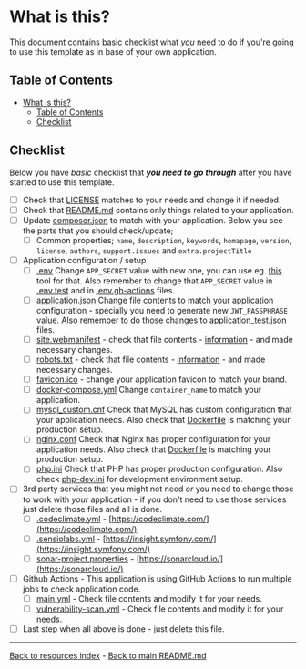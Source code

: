 # What is this?

This document contains basic checklist what _you_ need to do if you're going to
use this template as in base of your own application.

## Table of Contents

* [What is this?](#what-is-this)
  * [Table of Contents](#table-of-contents)
  * [Checklist](#checklist)

## Checklist

Below you have _basic_ checklist that **_you need to go through_** after you have
started to use this template.

* [ ] Check that [LICENSE](../LICENSE) matches to your needs and change it if
      needed.
* [ ] Check that [README.md](../README.md) contains only things related to your
      application.
* [ ] Update [composer.json](../composer.json) to match with your application.
      Below you see the parts that you should check/update;
  * [ ] Common properties; `name`, `description`, `keywords`, `homapage`,
        `version`, `license`, `authors`, `support.issues` and
        `extra.projectTitle`
* [ ] Application configuration / setup
  * [ ] [.env](../.env) Change `APP_SECRET` value with new one, you can use
        eg. [this](http://nux.net/secret) tool for that. Also remember to
        change that `APP_SECRET` value in [.env.test](../.env.test) and in
        [.env.gh-actions](../.env.gh-actions) files.
  * [ ] [application.json](../secrets/application.json) Change file contents
        to match your application configuration - specially you need to
        generate new `JWT_PASSPHRASE` value. Also remember to do those
        changes to [application_test.json](../secrets/application_test.json)
        files.
  * [ ] [site.webmanifest](../public/site.webmanifest) - check that file
        contents - [information](https://developer.mozilla.org/en-US/docs/Web/Manifest)
        - and made necessary changes.
  * [ ] [robots.txt](../public/robots.txt) - check that file contents - 
        [information](https://developers.google.com/search/docs/advanced/robots/intro)
        - and made necessary changes.
  * [ ] [favicon.ico](../public/favicon.ico) - change your application favicon
        to match your brand.
  * [ ] [docker-compose.yml](../docker-compose.yml) Change `container_name` to
        match your application.
  * [ ] [mysql_custom.cnf](../docker/mysql/mysql_custom.cnf) Check that MySQL
        has custom configuration that your application needs. Also check that
        [Dockerfile](../docker/mysql/Dockerfile) is matching your production
        setup.
  * [ ] [nginx.conf](../docker/nginx/nginx.conf) Check that Nginx has proper
        configuration for your application needs. Also check that
        [Dockerfile](../docker/mysql/Dockerfile) is matching your production
        setup.
  * [ ] [php.ini](../docker/php/php.ini) Check that PHP has proper production
        configuration. Also check [php-dev.ini](../docker/php/php-dev.ini) for
        development environment setup.
* [ ] 3rd party services that you might not need _or_ you need to change those
      to work with _your_ application - if you don't need to use those services
      just delete those files and all is done.
  * [ ] [.codeclimate.yml](../.codeclimate.yml) - [https://codeclimate.com/](https://codeclimate.com/)
  * [ ] [.sensiolabs.yml](../.sensiolabs.yml) - [https://insight.symfony.com/](https://insight.symfony.com/)
  * [ ] [sonar-project.properties](../sonar-project.properties) - [https://sonarcloud.io/](https://sonarcloud.io/)
* [ ] Github Actions - This application is using GitHub Actions to run multiple
      jobs to check application code.
  * [ ] [main.yml](../.github/workflows/main.yml) - Check file contents and
        modify it for your needs.
  * [ ] [vulnerability-scan.yml](../.github/workflows/vulnerability-scan.yml) -
        Check file contents and modify it for your needs.
* [ ] Last step when all above is done - just delete this file.

---

[Back to resources index](README.md) - [Back to main README.md](../README.md)
